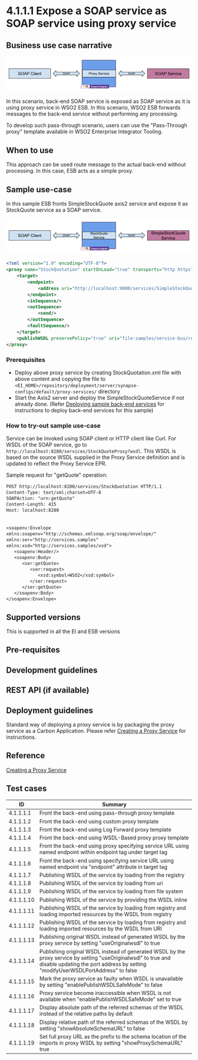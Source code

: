 # 4.1.1.1 Expose a SOAP service as SOAP service using proxy service

## Business use case narrative

![Expose a SOAP service as SOAP service using proxy service](images/4.1.1.1-Expose-a-SOAP-service-as-SOAP-service-using-proxy-service.png)

In this scenario, back-end SOAP service is exposed as SOAP service as it is using proxy service in WSO2 ESB.
In this scenario, WSO2 ESB forwards messages to the back-end service without performing any processing.

To develop such pass-through scenario, users can use the "Pass-Through proxy" template available in WSO2 Enterprise 
Integrator Tooling.

## When to use
This approach can be used route message to the actual back-end without processing. In this case, ESB acts as a simple proxy.

## Sample use-case
In this sample ESB fronts SimpleStockQuote axis2 service and expose it as StockQuote service as a SOAP service.

![Expose a SOAP service as SOAP service using proxy service sample](images/4.1.1.1-Expose-a-SOAP-service-as-SOAP-service-using-proxy-service-sample.png)

```xml
<?xml version="1.0" encoding="UTF-8"?>
<proxy name="StockQuotation" startOnLoad="true" transports="http https" xmlns="http://ws.apache.org/ns/synapse">
    <target>
        <endpoint>
            <address uri="http://localhost:9000/services/SimpleStockQuoteService"/>
        </endpoint>
        <inSequence/>
        <outSequence>
            <send/>
        </outSequence>
        <faultSequence/>
    </target>
    <publishWSDL preservePolicy="true" uri="file:samples/service-bus/resources/proxy/sample_proxy_1.wsdl"/>
</proxy>
```

### Prerequisites
* Deploy above proxy service by creating StockQuotation.xml file with above content and copying the file to 
```<EI_HOME>/repository/deployment/server/synapse-configs/default/proxy-services/``` directory
* Start the Axis2 server and deploy the SimpleStockQuoteService if not already done. 
(Refer [Deploying sample back-end services](https://docs.wso2.com/display/EI640/Setting+Up+the+ESB+Samples#SettingUptheESBSamples-Deployingsampleback-endservices) 
for instructions to deploy back-end services for this sample)

### How to try-out sample use-case
Service can be invoked using SOAP client or HTTP client like Curl.
For WSDL of the SOAP service, go to ```http://localhost:8280/services/StockQuoteProxy?wsdl```. 
This WSDL is based on the source WSDL supplied in the Proxy Service definition and is updated to reflect the Proxy Service EPR.

Sample request for "getQuote" operation:
```text
POST http://localhost:8280/services/StockQuotation HTTP/1.1
Content-Type: text/xml;charset=UTF-8
SOAPAction: "urn:getQuote"
Content-Length: 415
Host: localhost:8280


<soapenv:Envelope xmlns:soapenv="http://schemas.xmlsoap.org/soap/envelope/" xmlns:ser="http://services.samples" 
xmlns:xsd="http://services.samples/xsd">
   <soapenv:Header/>
   <soapenv:Body>
      <ser:getQuote>
         <ser:request>
            <xsd:symbol>WSO2</xsd:symbol>
         </ser:request>
      </ser:getQuote>
   </soapenv:Body>
</soapenv:Envelope>
```

## Supported versions
This is supported in all the EI and ESB versions

## Pre-requisites


## Development guidelines


## REST API (if available)

## Deployment guidelines
Standard way of deploying a proxy service is by packaging the proxy service as a Carbon Application. Please refer 
[Creating a Proxy Service](https://docs.wso2.com/display/EI640/Creating+a+Proxy+Service) for instructions.



## Reference
[Creating a Proxy Service](https://docs.wso2.com/display/EI640/Creating+a+Proxy+Service)


## Test cases

|      ID       | Summary |
| ------------- | ------------- |
| 4.1.1.1.1     | Front the back-end using pass-through proxy template |
| 4.1.1.1.2     | Front the back-end using custom proxy template |
| 4.1.1.1.3     | Front the back-end using Log Forward proxy template |
| 4.1.1.1.4     | Front the back-end using WSDL-Based proxy proxy template |
| 4.1.1.1.5     | Front the back-end using proxy specifying service URL using named endpoint within endpoint tag under target tag |
| 4.1.1.1.6     | Front the back-end using specifying service URL using named endpoint via "endpoint" attribute in target tag |
| 4.1.1.1.7     | Publishing WSDL of the service by loading from the registry |
| 4.1.1.1.8     | Publishing WSDL of the service by loading from uri |
| 4.1.1.1.9     | Publishing WSDL of the service by loading from file system |
| 4.1.1.1.10    | Publishing WSDL of the service by providing the WSDL inline |
| 4.1.1.1.11    | Publishing WSDL of the service by loading from registry and loading imported resources by the WSDL from registry |
| 4.1.1.1.12    | Publishing WSDL of the service by loading from registry and loading imported resources by the WSDL from URI |
| 4.1.1.1.13    | Publishing original WSDL instead of generated WSDL by the proxy service by setting "useOriginalwsdl" to true |
| 4.1.1.1.14    | Publishing original WSDL instead of generated WSDL by the proxy service by setting "useOriginalwsdl" to true and disable updating the port address by setting "modifyUserWSDLPortAddress" to false |
| 4.1.1.1.15    | Mark the proxy service as faulty when WSDL is unavailable by setting "enablePublishWSDLSafeMode" to false |
| 4.1.1.1.16    | Proxy service become inaccessible when WSDL is not available when "enablePublishWSDLSafeMode" set to true |
| 4.1.1.1.17    | Display absolute path of the referred schemas of the WSDL instead of the relative paths by default |
| 4.1.1.1.18    | Display relative path of the referred schemas of the WSDL by setting "showAbsoluteSchemaURL" to false |
| 4.1.1.1.19    | Set full proxy URL as the prefix to the schema location of the imports in proxy WSDL by setting "showProxySchemaURL" true |